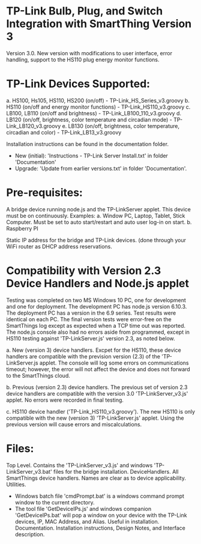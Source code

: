 # TP-Link Bulb, Plug, and Switch Integration with SmartThing Version 3
Version 3.0.  New version with modifications to user interface, error handling, support to the HS110 plug energy monitor functions.

# TP-Link Devices Supported:
a.  HS100, Hs105, HS110, HS200 (on/off) - TP-Link_HS_Series_v3.groovy
b.  HS110 (on/off and energy monitor functions) - TP-Link_HS110_v3.groovy
c.  LB100, LB110 (on/off and brightness) - TP-Link_LB100_110_v3.groovy
d.  LB120 (on/off, brightness, color temperature and circadian mode) - TP-Link_LB120_v3.groovy
e.  LB130 (on/off, brightness, color temperature, circadian and color) - TP-Link_LB13_v3.groovy

Installation instructions can be found in the documentation folder.
-  New (initial):  'Instructions - TP-Link Server Install.txt' in folder 'Documentation'
-  Upgrade:  'Update from earlier versions.txt' in folder 'Documentation'.

# Pre-requisites:
A bridge device running node.js and the TP-LinkServer applet.  This device must be on continuously.  Examples:
a.  Window PC, Laptop, Tablet, Stick Computer.  Must be set to auto start/restart and auto user log-in on start.
b.  Raspberry PI

Static IP address for the bridge and TP-Link devices.  (done through your WiFi router as DHCP address reservations.

# Compatibility with Version 2.3 Device Handlers and Node.js applet

Testing was completed on two MS Windows 10 PC, one for development and one for deployment.  The development PC has node.js version 6.10.3.  The deployment PC has a version in the 6.9 series.  Test results were identical on each PC.  The final version tests were error-free on the SmartThings log except as expected when a TCP time out was reported.  The node.js console also had no errors aside from programmed, except in HS110 testing against 'TP-LinkServer.js' version 2.3, as noted below.

a.  New (version 3) device handlers.  Excpet for the HS110, these device handlers are compatible with the prevision version (2.3) of the 'TP-LinkServer.js applet.  The console will log some errors on communications timeout; however, the error will not affect the device and does not forward to the SmartThings cloud.

b.  Previous (version 2.3) device handlers.  The previous set of version 2.3 device handlers are compatible with the version 3.0 'TP-LinkServer_v3.js' applet.  No errors were recorded in final testing.

c.  HS110 device handler ('TP-Link_HS110_v3.groovy').  The new HS110 is only compatible with the new (version 3) 'TP-LinkServer.js' applet.  Using the previous version will cause errors and miscalculations.

# Files:
Top Level.  Contains the 'TP-LinkServer_v3.js' and windows 'TP-LinkServer_v3.bat' files for the bridge installation.
DeviceHandlers.  All SmartThings device handlers.  Names are clear as to device applicability.
Utilities.  
-  Windows batch file 'cmdPrompt.bat' is a windows command prompt window to the current directory.  
-  The tool file 'GetDeviceIPs.js' and windows companion 'GetDeviceIPs.bat' will pop a window on your device with the TP-Link devices, IP, MAC Address, and Alias.  Useful in installation.
Documentation.  Installation instructions, Design Notes, and Interface description.
